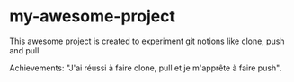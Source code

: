 # my-awesome-project

 This awesome project is created to experiment git notions like clone, push and pull
 
 Achievements:
  "J'ai réussi à faire clone, pull et je m'apprête à faire push".
